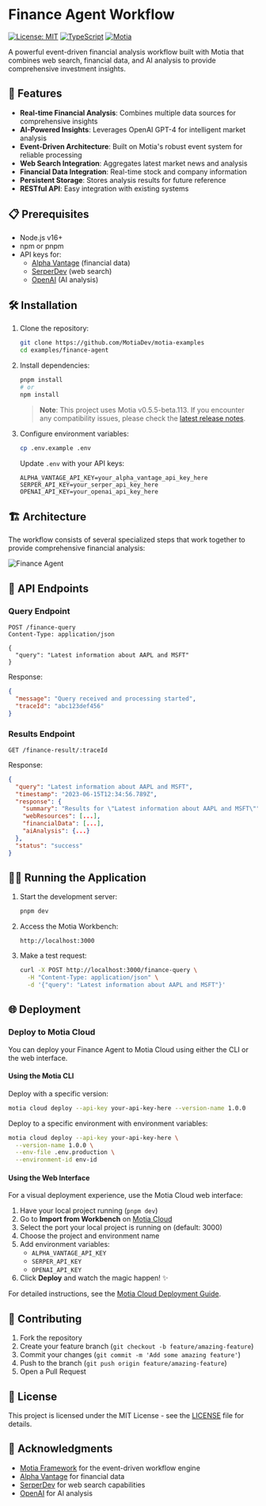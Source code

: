 # Finance Agent Workflow

[![License: MIT](https://img.shields.io/badge/License-MIT-yellow.svg)](https://opensource.org/licenses/MIT)
[![TypeScript](https://img.shields.io/badge/TypeScript-5.0-blue.svg)](https://www.typescriptlang.org/)
[![Motia](https://img.shields.io/badge/Motia-v0.5.5--beta.113-green.svg)](https://motia.dev)

A powerful event-driven financial analysis workflow built with Motia that combines web search, financial data, and AI analysis to provide comprehensive investment insights.

## 🚀 Features

- **Real-time Financial Analysis**: Combines multiple data sources for comprehensive insights
- **AI-Powered Insights**: Leverages OpenAI GPT-4 for intelligent market analysis
- **Event-Driven Architecture**: Built on Motia's robust event system for reliable processing
- **Web Search Integration**: Aggregates latest market news and analysis
- **Financial Data Integration**: Real-time stock and company information
- **Persistent Storage**: Stores analysis results for future reference
- **RESTful API**: Easy integration with existing systems

## 📋 Prerequisites

- Node.js v16+
- npm or pnpm
- API keys for:
  - [Alpha Vantage](https://www.alphavantage.co/) (financial data)
  - [SerperDev](https://serper.dev/) (web search)
  - [OpenAI](https://platform.openai.com/) (AI analysis)

## 🛠️ Installation

1. Clone the repository:
   ```bash
   git clone https://github.com/MotiaDev/motia-examples
   cd examples/finance-agent
   ```

2. Install dependencies:
   ```bash
   pnpm install
   # or
   npm install
   ```

   > **Note**: This project uses Motia v0.5.5-beta.113. If you encounter any compatibility issues, please check the [latest release notes](https://github.com/MotiaDev/motia/releases/tag/v0.5.5-beta.113).

3. Configure environment variables:
   ```bash
   cp .env.example .env
   ```

   Update `.env` with your API keys:
   ```env
   ALPHA_VANTAGE_API_KEY=your_alpha_vantage_api_key_here
   SERPER_API_KEY=your_serper_api_key_here
   OPENAI_API_KEY=your_openai_api_key_here
   ```

## 🏗️ Architecture

The workflow consists of several specialized steps that work together to provide comprehensive financial analysis:

![Finance Agent](./docs/finance-example.gif)


## 🚦 API Endpoints

### Query Endpoint

```http
POST /finance-query
Content-Type: application/json

{
  "query": "Latest information about AAPL and MSFT"
}
```

Response:
```json
{
  "message": "Query received and processing started",
  "traceId": "abc123def456"
}
```

### Results Endpoint

```http
GET /finance-result/:traceId
```

Response:
```json
{
  "query": "Latest information about AAPL and MSFT",
  "timestamp": "2023-06-15T12:34:56.789Z",
  "response": {
    "summary": "Results for \"Latest information about AAPL and MSFT\"",
    "webResources": [...],
    "financialData": [...],
    "aiAnalysis": {...}
  },
  "status": "success"
}
```

## 🏃‍♂️ Running the Application

1. Start the development server:
   ```bash
   pnpm dev
   ```

2. Access the Motia Workbench:
   ```
   http://localhost:3000
   ```

3. Make a test request:
   ```bash
   curl -X POST http://localhost:3000/finance-query \
     -H "Content-Type: application/json" \
     -d '{"query": "Latest information about AAPL and MSFT"}'
   ```

## 🌐 Deployment

### Deploy to Motia Cloud

You can deploy your Finance Agent to Motia Cloud using either the CLI or the web interface.

#### Using the Motia CLI

Deploy with a specific version:

```bash
motia cloud deploy --api-key your-api-key-here --version-name 1.0.0
```

Deploy to a specific environment with environment variables:

```bash
motia cloud deploy --api-key your-api-key-here \
  --version-name 1.0.0 \
  --env-file .env.production \
  --environment-id env-id
```

#### Using the Web Interface

For a visual deployment experience, use the Motia Cloud web interface:

1. Have your local project running (`pnpm dev`)
2. Go to **Import from Workbench** on [Motia Cloud](https://cloud.motia.dev)
3. Select the port your local project is running on (default: 3000)
4. Choose the project and environment name
5. Add environment variables:
   - `ALPHA_VANTAGE_API_KEY`
   - `SERPER_API_KEY`
   - `OPENAI_API_KEY`
6. Click **Deploy** and watch the magic happen! ✨

For detailed instructions, see the [Motia Cloud Deployment Guide](https://www.motia.dev/docs/deployment-guide/motia-cloud/deployment#using-web-interface).

## 🤝 Contributing

1. Fork the repository
2. Create your feature branch (`git checkout -b feature/amazing-feature`)
3. Commit your changes (`git commit -m 'Add some amazing feature'`)
4. Push to the branch (`git push origin feature/amazing-feature`)
5. Open a Pull Request

## 📝 License

This project is licensed under the MIT License - see the [LICENSE](LICENSE) file for details.

## 🙏 Acknowledgments

- [Motia Framework](https://motia.dev) for the event-driven workflow engine
- [Alpha Vantage](https://www.alphavantage.co/) for financial data
- [SerperDev](https://serper.dev/) for web search capabilities
- [OpenAI](https://platform.openai.com/) for AI analysis 